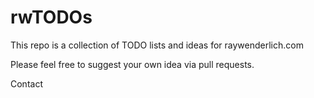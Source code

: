 # rwTODOs

This repo is a collection of TODO lists and ideas for raywenderlich.com

Please feel free to suggest your own idea via pull requests.

Contact
